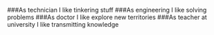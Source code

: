 ###As technician I like tinkering stuff
###As engineering I like solving problems
###As doctor I like explore new territories
###As teacher at university I like transmitting knowledge
